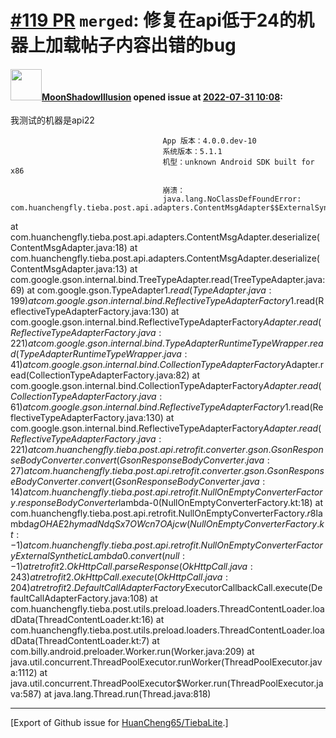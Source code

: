 # [\#119 PR](https://github.com/HuanCheng65/TiebaLite/pull/119) `merged`: 修复在api低于24的机器上加载帖子内容出错的bug

#### <img src="https://avatars.githubusercontent.com/u/33370220?u=e7e0ba8182fc4d4b7ba113482b91038122fb1c3a&v=4" width="50">[MoonShadowIllusion](https://github.com/MoonShadowIllusion) opened issue at [2022-07-31 10:08](https://github.com/HuanCheng65/TiebaLite/pull/119):

我测试的机器是api22

                                      App 版本：4.0.0.dev-10
                                      系统版本：5.1.1
                                      机型：unknown Android SDK built for x86
                                      
                                      崩溃：
                                      java.lang.NoClassDefFoundError: com.huanchengfly.tieba.post.api.adapters.ContentMsgAdapter$$ExternalSyntheticLambda0
at com.huanchengfly.tieba.post.api.adapters.ContentMsgAdapter.deserialize(ContentMsgAdapter.java:18)
at com.huanchengfly.tieba.post.api.adapters.ContentMsgAdapter.deserialize(ContentMsgAdapter.java:13)
at com.google.gson.internal.bind.TreeTypeAdapter.read(TreeTypeAdapter.java:69)
at com.google.gson.TypeAdapter$1.read(TypeAdapter.java:199)
at com.google.gson.internal.bind.ReflectiveTypeAdapterFactory$1.read(ReflectiveTypeAdapterFactory.java:130)
at com.google.gson.internal.bind.ReflectiveTypeAdapterFactory$Adapter.read(ReflectiveTypeAdapterFactory.java:221)
at com.google.gson.internal.bind.TypeAdapterRuntimeTypeWrapper.read(TypeAdapterRuntimeTypeWrapper.java:41)
at com.google.gson.internal.bind.CollectionTypeAdapterFactory$Adapter.read(CollectionTypeAdapterFactory.java:82)
at com.google.gson.internal.bind.CollectionTypeAdapterFactory$Adapter.read(CollectionTypeAdapterFactory.java:61)
at com.google.gson.internal.bind.ReflectiveTypeAdapterFactory$1.read(ReflectiveTypeAdapterFactory.java:130)
at com.google.gson.internal.bind.ReflectiveTypeAdapterFactory$Adapter.read(ReflectiveTypeAdapterFactory.java:221)
at com.huanchengfly.tieba.post.api.retrofit.converter.gson.GsonResponseBodyConverter.convert(GsonResponseBodyConverter.java:27)
at com.huanchengfly.tieba.post.api.retrofit.converter.gson.GsonResponseBodyConverter.convert(GsonResponseBodyConverter.java:14)
at com.huanchengfly.tieba.post.api.retrofit.NullOnEmptyConverterFactory.responseBodyConverter$lambda-0(NullOnEmptyConverterFactory.kt:18)
at com.huanchengfly.tieba.post.api.retrofit.NullOnEmptyConverterFactory.$r8$lambda$gOHAE2hymadNdqSx7OWcn7OAjcw(NullOnEmptyConverterFactory.kt:-1)
at com.huanchengfly.tieba.post.api.retrofit.NullOnEmptyConverterFactory$$ExternalSyntheticLambda0.convert(null:-1)
at retrofit2.OkHttpCall.parseResponse(OkHttpCall.java:243)
at retrofit2.OkHttpCall.execute(OkHttpCall.java:204)
at retrofit2.DefaultCallAdapterFactory$ExecutorCallbackCall.execute(DefaultCallAdapterFactory.java:108)
at com.huanchengfly.tieba.post.utils.preload.loaders.ThreadContentLoader.loadData(ThreadContentLoader.kt:16)
at com.huanchengfly.tieba.post.utils.preload.loaders.ThreadContentLoader.loadData(ThreadContentLoader.kt:7)
at com.billy.android.preloader.Worker.run(Worker.java:209)
at java.util.concurrent.ThreadPoolExecutor.runWorker(ThreadPoolExecutor.java:1112)
at java.util.concurrent.ThreadPoolExecutor$Worker.run(ThreadPoolExecutor.java:587)
at java.lang.Thread.run(Thread.java:818)




-------------------------------------------------------------------------------



[Export of Github issue for [HuanCheng65/TiebaLite](https://github.com/HuanCheng65/TiebaLite).]

